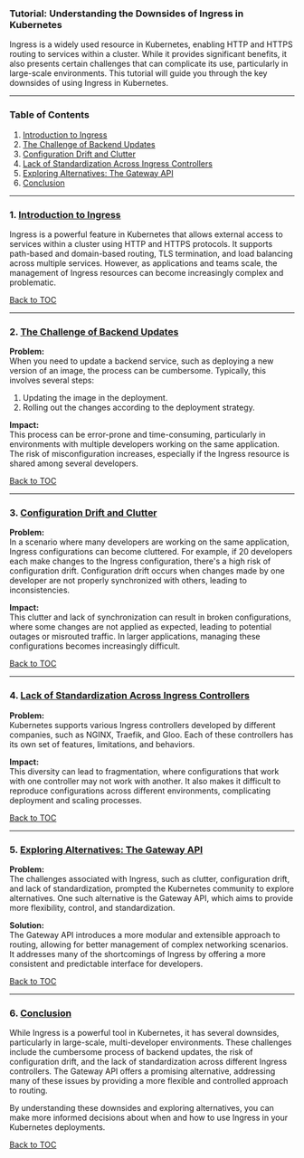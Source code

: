 ### Tutorial: Understanding the Downsides of Ingress in Kubernetes

Ingress is a widely used resource in Kubernetes, enabling HTTP and HTTPS routing to services within a cluster. While it provides significant benefits, it also presents certain challenges that can complicate its use, particularly in large-scale environments. This tutorial will guide you through the key downsides of using Ingress in Kubernetes.

---

### Table of Contents

1. [Introduction to Ingress](#1-introduction-to-ingress)
2. [The Challenge of Backend Updates](#the-challenge-of-backend-updates)
3. [Configuration Drift and Clutter](#configuration-drift-and-clutter)
4. [Lack of Standardization Across Ingress Controllers](#lack-of-standardization-across-ingress-controllers)
5. [Exploring Alternatives: The Gateway API](#exploring-alternatives-the-gateway-api)
6. [Conclusion](#conclusion)

---

### 1. [Introduction to Ingress](#introduction-to-ingress)
Ingress is a powerful feature in Kubernetes that allows external access to services within a cluster using HTTP and HTTPS protocols. It supports path-based and domain-based routing, TLS termination, and load balancing across multiple services. However, as applications and teams scale, the management of Ingress resources can become increasingly complex and problematic.

[Back to TOC](#table-of-contents)

---

### 2. [The Challenge of Backend Updates](#the-challenge-of-backend-updates)

**Problem:**  
When you need to update a backend service, such as deploying a new version of an image, the process can be cumbersome. Typically, this involves several steps:
1. Updating the image in the deployment.
2. Rolling out the changes according to the deployment strategy.

**Impact:**  
This process can be error-prone and time-consuming, particularly in environments with multiple developers working on the same application. The risk of misconfiguration increases, especially if the Ingress resource is shared among several developers.

[Back to TOC](#table-of-contents)

---

### 3. [Configuration Drift and Clutter](#configuration-drift-and-clutter)

**Problem:**  
In a scenario where many developers are working on the same application, Ingress configurations can become cluttered. For example, if 20 developers each make changes to the Ingress configuration, there's a high risk of configuration drift. Configuration drift occurs when changes made by one developer are not properly synchronized with others, leading to inconsistencies.

**Impact:**  
This clutter and lack of synchronization can result in broken configurations, where some changes are not applied as expected, leading to potential outages or misrouted traffic. In larger applications, managing these configurations becomes increasingly difficult.

[Back to TOC](#table-of-contents)

---

### 4. [Lack of Standardization Across Ingress Controllers](#lack-of-standardization-across-ingress-controllers)

**Problem:**  
Kubernetes supports various Ingress controllers developed by different companies, such as NGINX, Traefik, and Gloo. Each of these controllers has its own set of features, limitations, and behaviors.

**Impact:**  
This diversity can lead to fragmentation, where configurations that work with one controller may not work with another. It also makes it difficult to reproduce configurations across different environments, complicating deployment and scaling processes.

[Back to TOC](#table-of-contents)

---

### 5. [Exploring Alternatives: The Gateway API](#exploring-alternatives-the-gateway-api)

**Problem:**  
The challenges associated with Ingress, such as clutter, configuration drift, and lack of standardization, prompted the Kubernetes community to explore alternatives. One such alternative is the Gateway API, which aims to provide more flexibility, control, and standardization.

**Solution:**  
The Gateway API introduces a more modular and extensible approach to routing, allowing for better management of complex networking scenarios. It addresses many of the shortcomings of Ingress by offering a more consistent and predictable interface for developers.

[Back to TOC](#table-of-contents)

---

### 6. [Conclusion](#conclusion)

While Ingress is a powerful tool in Kubernetes, it has several downsides, particularly in large-scale, multi-developer environments. These challenges include the cumbersome process of backend updates, the risk of configuration drift, and the lack of standardization across different Ingress controllers. The Gateway API offers a promising alternative, addressing many of these issues by providing a more flexible and controlled approach to routing.

By understanding these downsides and exploring alternatives, you can make more informed decisions about when and how to use Ingress in your Kubernetes deployments.

[Back to TOC](#table-of-contents)

